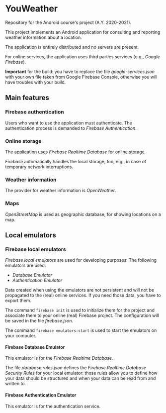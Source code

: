 YouWeather
==========

Repository for the Android course's project (A.Y. 2020-2021).

This project implements an Android application for consulting and reporting weather information
about a location.

The application is entirely distributed and no servers are present.

For online services, the application uses third parties services (e.g., *Google Firebase*).

**Important** for the build: you have to replace the file *google-services.json* with your own file
taken from Google Firebase Console, otherwise you will have troubles with your build.

## Main features

### Firebase authentication

Users who want to use the application must authenticate. The authentication process is demanded to
*Firebase Authentication*.

### Online storage

The application uses *Firebase Realtime Database* for online storage.

*Firebase* automatically handles the local storage, too, e.g., in case of temporary network
interruptions.

### Weather information

The provider for weather information is *OpenWeather*.

### Maps

*OpenStreetMap* is used as geographic database, for showing locations on a map.

## Local emulators

### Firebase local emulators

*Firebase local emulators* are used for developing purposes. The following emulators are used:

- *Database Emulator*
- *Authentication Emulator*

Data created when using the emulators are not persistent and will not be propagated to the (real)
online services. If you need those data, you have to export them.

The command `firebase init` is used to initialize them for the project and associate them to your
online (real) Firebase project. The configuration will be saved in the file *firebase.json*.

The command `firebase emulators:start` is used to start the emulators on your computer.

#### Firebase Database Emulator

This emulator is for the *Firebase Realtime Database*.

The file *database.rules.json* defines the *Firebase Realtime Database Security Rules* for your
local emulator: those rules allow you to define how your data should be structured and when your
data can be read from and written to.

#### Firebase Authentication Emulator

This emulator is for the authentication service.